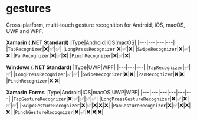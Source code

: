 # gestures
Cross-platform, multi-touch gesture recognition for Android, iOS, macOS, UWP and WPF.

**Xamarin (.NET Standard)**
|Type|Android|iOS|macOS|
|---|---|---|---|
|`TapRecognizer`|❌|✅|✅|
|`LongPressRecognizer`|❌|✅|❌|
|`SwipeRecognizer`|❌|✅|❌|
|`PanRecognizer`|❌|✅|❌|
|`PinchRecognizer`|❌|✅|❌|

**Windows (.NET Standard)**
|Type|UWP|WPF|
|---|---|---|
|`TapRecognizer`|✅|✅|
|`LongPressRecognizer`|✅|✅|
|`SwipeRecognizer`|❌|❌|
|`PanRecognizer`|❌|❌|
|`PinchRecognizer`|❌|❌|

**Xamarin.Forms**
|Type|Android|iOS|macOS|UWP|WPF|
|---|---|---|---|---|---|
|`TapGestureRecognizer`|❌|✅|✅|✅|✅|
|`LongPressGestureRecognizer`|❌|✅|❌|✅|✅|
|`SwipeGestureRecognizer`|❌|✅|❌|❌|❌|
|`PanGestureRecognizer`|❌|✅|❌|❌|❌|
|`PinchGestureRecognizer`|❌|✅|❌|❌|❌|
